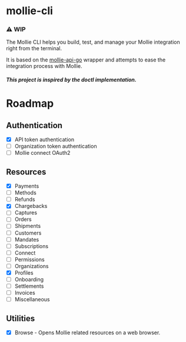# mollie-cli

### :warning: WIP

The Mollie CLI helps you build, test, and manage your Mollie integration right from the terminal. 

It is based on the [mollie-api-go](https://github.com/VictorAvelar/mollie-api-go) wrapper and attempts to ease the integration process with Mollie. 

##### This project is inspired by the doctl implementation.

# Roadmap

## Authentication
- [x] API token authentication
- [ ] Organization token authentication
- [ ] Mollie connect OAuth2

## Resources
- [x] Payments
- [ ] Methods
- [ ] Refunds
- [x] Chargebacks
- [ ] Captures
- [ ] Orders
- [ ] Shipments
- [ ] Customers
- [ ] Mandates
- [ ] Subscriptions
- [ ] Connect
- [ ] Permissions
- [ ] Organizations
- [x] Profiles
- [ ] Onboarding
- [ ] Settlements
- [ ] Invoices
- [ ] Miscellaneous

## Utilities
- [x] Browse - Opens Mollie related resources on a web browser.
